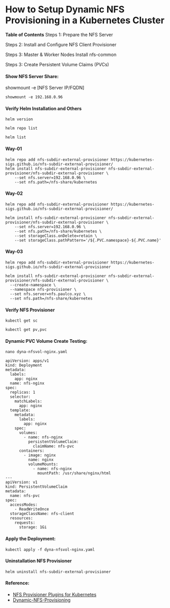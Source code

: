 # How to Setup Dynamic NFS Provisioning in a Kubernetes Cluster

**Table of Contents**
Steps 1: Prepare the NFS Server

Steps 2: Install and Configure NFS Client Provisioner

Steps 3: Master & Worker Nodes Install nfs-common

Steps 3: Create Persistent Volume Claims (PVCs)

#### Show NFS Server Share:
showmount -e [NFS Server IP/FQDN]

```
showmount -e 192.168.0.96
```
#### Verify Helm Installation and Others
```
helm version
```
```
helm repo list
```
```
helm list
```
#### Way-01
```
helm repo add nfs-subdir-external-provisioner https://kubernetes-sigs.github.io/nfs-subdir-external-provisioner/
helm install nfs-subdir-external-provisioner nfs-subdir-external-provisioner/nfs-subdir-external-provisioner \
    --set nfs.server=192.168.0.96 \
    --set nfs.path=/nfs-share/kubernetes
```
#### Way-02
```
helm repo add nfs-subdir-external-provisioner https://kubernetes-sigs.github.io/nfs-subdir-external-provisioner/

helm install nfs-subdir-external-provisioner nfs-subdir-external-provisioner/nfs-subdir-external-provisioner \
    --set nfs.server=192.168.0.96 \
    --set nfs.path=/nfs-share/kubernetes \
    --set storageClass.onDelete=retain \
    --set storageClass.pathPattern='/${.PVC.namespace}-${.PVC.name}' 
```
#### Way-03
```
helm repo add nfs-subdir-external-provisioner https://kubernetes-sigs.github.io/nfs-subdir-external-provisioner

helm install nfs-subdir-external-provisioner nfs-subdir-external-provisioner/nfs-subdir-external-provisioner \
  --create-namespace \
  --namespace nfs-provisioner \
  --set nfs.server=nfs.paulco.xyz \
  --set nfs.path=/nfs-share/kubernetes
```
#### Verify NFS Provisioner
```
kubectl get sc
```
```
kubectl get pv,pvc
```
#### Dynamic PVC Volume Create Testing:
```
nano dyna-nfsvol-nginx.yaml
```
```
apiVersion: apps/v1
kind: Deployment
metadata:
  labels:
    app: nginx
  name: nfs-nginx
spec:
  replicas: 1
  selector:
    matchLabels:
      app: nginx
  template:
    metadata:
      labels:
        app: nginx
    spec:
      volumes:
        - name: nfs-nginx
          persistentVolumeClaim:
            claimName: nfs-pvc
      containers:
        - image: nginx
          name: nginx
          volumeMounts:
            - name: nfs-nginx
              mountPath: /usr/share/nginx/html
---
apiVersion: v1
kind: PersistentVolumeClaim
metadata:
  name: nfs-pvc
spec:
  accessModes:
    - ReadWriteOnce
  storageClassName: nfs-client
  resources:
    requests:
      storage: 1Gi
```
#### Apply the Deployment:
```
kubectl apply -f dyna-nfsvol-nginx.yaml
```
#### Uninstallation NFS Provisioner
```
helm uninstall nfs-subdir-external-provisioner
```


#### Reference:
- [NFS Provisioner Plugins for Kubernetes](https://github.com/kubernetes-sigs/nfs-subdir-external-provisioner.git)
- [Dynamic-NFS-Provisioning](https://hbayraktar.medium.com/how-to-setup-dynamic-nfs-provisioning-in-a-kubernetes-cluster-cbf433b7de29)
